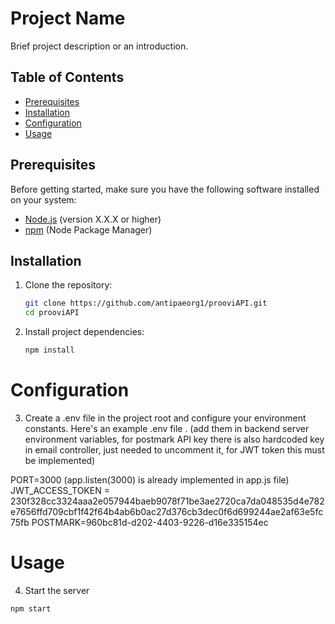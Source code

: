 # Project Name

Brief project description or an introduction.

## Table of Contents

- [Prerequisites](#prerequisites)
- [Installation](#installation)
- [Configuration](#configuration)
- [Usage](#usage)

## Prerequisites

Before getting started, make sure you have the following software installed on your system:

- [Node.js](https://nodejs.org/) (version X.X.X or higher)
- [npm](https://www.npmjs.com/) (Node Package Manager)

## Installation

1. Clone the repository:

   ```bash
   git clone https://github.com/antipaeorg1/prooviAPI.git
   cd prooviAPI

2. Install project dependencies:
    ```bash
   npm install

# Configuration

3. Create a .env file in the project root and configure your environment constants. Here's an example .env file
   . (add them in backend server environment variables, for postmark API key there is also hardcoded key in email
   controller, just needed to uncomment it, for JWT token this must be implemented)

PORT=3000 (app.listen(3000) is already implemented in app.js file)
JWT_ACCESS_TOKEN =
230f328cc3324aaa2e057944baeb9078f71be3ae2720ca7da048535d4e782e7656ffd709cbf1f42f64b4ab6b0ac27d376cb3dec0f6d699244ae2af63e5fc75fb
POSTMARK=960bc81d-d202-4403-9226-d16e335154ec

# Usage

4. Start the server

```bash
npm start


